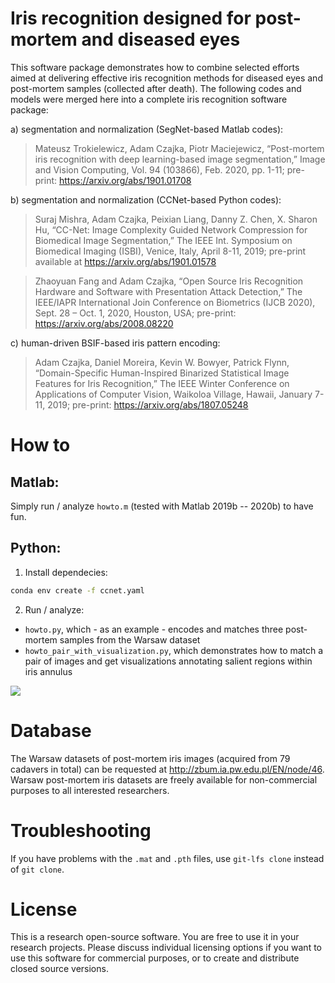# Iris recognition designed for post-mortem and diseased eyes

This software package demonstrates how to combine selected efforts aimed at delivering effective iris recognition methods for diseased eyes and post-mortem samples (collected after death). The following codes and models were merged here into a complete iris recognition software package:

a) segmentation and normalization (SegNet-based Matlab codes):
> Mateusz Trokielewicz, Adam Czajka, Piotr Maciejewicz, “Post-mortem iris recognition with deep learning-based image segmentation,” Image and Vision Computing, Vol. 94 (103866), Feb. 2020, pp. 1-11; pre-print: https://arxiv.org/abs/1901.01708

b) segmentation and normalization (CCNet-based Python codes):
> Suraj Mishra, Adam Czajka, Peixian Liang, Danny Z. Chen, X. Sharon Hu, “CC-Net: Image Complexity Guided Network Compression for Biomedical Image Segmentation,” The IEEE Int. Symposium on Biomedical Imaging (ISBI), Venice, Italy, April 8-11, 2019; pre-print available at https://arxiv.org/abs/1901.01578

> Zhaoyuan Fang and Adam Czajka, “Open Source Iris Recognition Hardware and Software with Presentation Attack Detection,” The IEEE/IAPR International Join Conference on Biometrics (IJCB 2020), Sept. 28 – Oct. 1, 2020, Houston, USA; pre-print: https://arxiv.org/abs/2008.08220

c) human-driven BSIF-based iris pattern encoding:
> Adam Czajka, Daniel Moreira, Kevin W. Bowyer, Patrick Flynn, “Domain-Specific Human-Inspired Binarized Statistical Image Features for Iris Recognition,” The IEEE Winter Conference on Applications of Computer Vision, Waikoloa Village, Hawaii, January 7-11, 2019; pre-print: https://arxiv.org/abs/1807.05248

# How to

## Matlab:
Simply run / analyze `howto.m` (tested with Matlab 2019b -- 2020b) to have fun.

## Python: 
1. Install dependecies:

```bash
conda env create -f ccnet.yaml
```

2. Run / analyze:
* `howto.py`, which - as an example - encodes and matches three post-mortem samples from the Warsaw dataset
* `howto_pair_with_visualization.py`, which demonstrates how to match a pair of images and get visualizations annotating salient regions within iris annulus

![](vis_example.png)

# Database

The Warsaw datasets of post-mortem iris images (acquired from 79 cadavers in total) can be requested at http://zbum.ia.pw.edu.pl/EN/node/46. Warsaw post-mortem iris datasets are freely available for non-commercial purposes to all interested researchers.

# Troubleshooting

If you have problems with the `.mat` and `.pth` files, use `git-lfs clone` instead of `git clone`.

# License

This is a research open-source software. You are free to use it in your research projects. Please discuss individual licensing options if you want to use this software for commercial purposes, or to create and distribute closed source versions.
